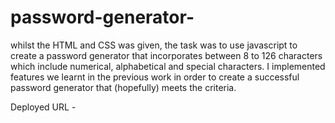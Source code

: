 # password-generator-

whilst the HTML and CSS was given, the task was to use javascript to create a password generator that incorporates between 8 to 126 characters which include numerical, alphabetical and special characters. I implemented features we learnt in the previous work in order to create a successful password generator that (hopefully) meets the criteria. 

Deployed URL - 
